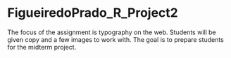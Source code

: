 # FigueiredoPrado_R_Project2
The focus of the assignment is typography on the web. Students will be given copy and a few images to work with. The goal is to prepare students for the midterm project.
